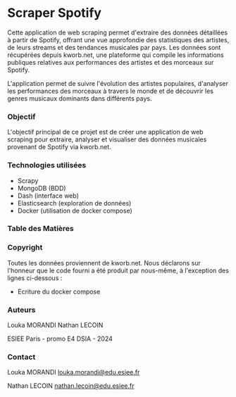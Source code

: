 # Scraper Spotify 

Cette application de web scraping permet d'extraire des données détaillées à partir de Spotify, offrant une vue approfondie des statistiques des artistes, de leurs streams et des tendances musicales par pays. Les données sont récupérées depuis kworb.net, une plateforme qui compile les informations publiques relatives aux performances des artistes et des morceaux sur Spotify.

L'application permet de suivre l'évolution des artistes populaires, d'analyser les performances des morceaux à travers le monde et de découvrir les genres musicaux dominants dans différents pays. 

### Objectif 

L'objectif principal de ce projet est de créer une application de web scraping pour extraire, analyser et visualiser des données musicales provenant de Spotify via kworb.net.


### Technologies utilisées

- Scrapy
- MongoDB (BDD)
- Dash (interface web)
- Elasticsearch (exploration de données)
- Docker (utilisation de docker compose)    


### Table des Matières



### Copyright

Toutes les données proviennent de kworb.net. 
Nous déclarons sur l'honneur que le code fourni a été produit par nous-même, à l'exception des lignes ci-dessous :

- Ecriture du docker compose 


### Auteurs

Louka MORANDI 
Nathan LECOIN

ESIEE Paris - promo E4 DSIA - 2024


### Contact

Louka MORANDI 
louka.morandi@edu.esiee.fr

Nathan LECOIN
nathan.lecoin@edu.esiee.fr